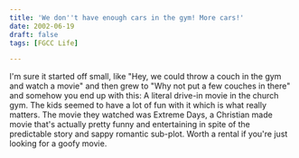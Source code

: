```yaml
---
title: 'We don''t have enough cars in the gym! More cars!'
date: 2002-06-19
draft: false
tags: [FGCC Life]

---
```


I'm sure it started off small, like "Hey, we could throw a couch in the gym and watch a movie" and then grew to "Why not put a few couches in there" and somehow you end up with this: A literal drive-in movie in the church gym. The kids seemed to have a lot of fun with it which is what really matters. The movie they watched was Extreme Days, a Christian made movie that's actually pretty funny and entertaining in spite of the predictable story and sappy romantic sub-plot. Worth a rental if you're just looking for a goofy movie.